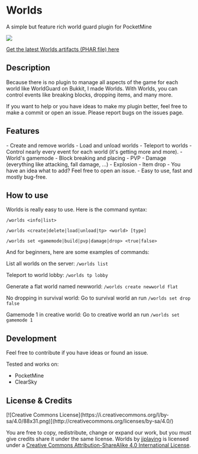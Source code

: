 <h1>Worlds</h1>
A simple but feature rich world guard plugin for PocketMine

![](https://circleci.com/gh/jjplaying/World.png?style=shield)

[Get the latest Worlds artifacts (PHAR file) here](https://buildtest.ml/jjplaying/Worlds)

<h2>Description</h2>
Because there is no plugin to manage all aspects of the game for each world like WorldGuard on Bukkit, I made Worlds.
With Worlds, you can control events like breaking blocks, dropping items, and many more.

If you want to help or you have ideas to make my plugin better, feel free to make a commit or open an issue.
Please report bugs on the issues page.

<h2>Features</h2>
- Create and remove worlds
- Load and unload worlds
- Teleport to worlds
- Control nearly every event for each world (it's getting more and more).
    - World's gamemode
    - Block breaking and placing
    - PVP
    - Damage (everything like attacking, fall damage, ...)
    - Explosion
    - Item drop
    - You have an idea what to add? Feel free to open an issue.
- Easy to use, fast and mostly bug-free.

<h2>How to use</h2>
Worlds is really easy to use. Here is the command syntax:

`/worlds <info|list>`

`/worlds <create|delete|load|unload|tp> <world> [type]`

`/worlds set <gamemode|build|pvp|damage|drop> <true|false>`

And for beginners, here are some examples of commands:

List all worlds on the server: `/worlds list`

Teleport to world lobby: `/worlds tp lobby`

Generate a flat world named newworld: `/worlds create newworld flat`

No dropping in survival world: Go to survival world an run `/worlds set drop false`

Gamemode 1 in creative world: Go to creative world an run `/worlds set gamemode 1`


<h2>Development</h2>

Feel free to contribute if you have ideas or found an issue.

Tested and works on:

- PocketMine
- ClearSky

<h2>License & Credits</h2>
[![Creative Commons License](https://i.creativecommons.org/l/by-sa/4.0/88x31.png)](http://creativecommons.org/licenses/by-sa/4.0/)

You are free to copy, redistribute, change or expand our work, but you must give credits share it under the same license.
Worlds by [jjplaying](https://github.com/jjplaying/Worlds) is licensed under a [Creative Commons Attribution-ShareAlike 4.0 International License](http://creativecommons.org/licenses/by-sa/4.0/).

